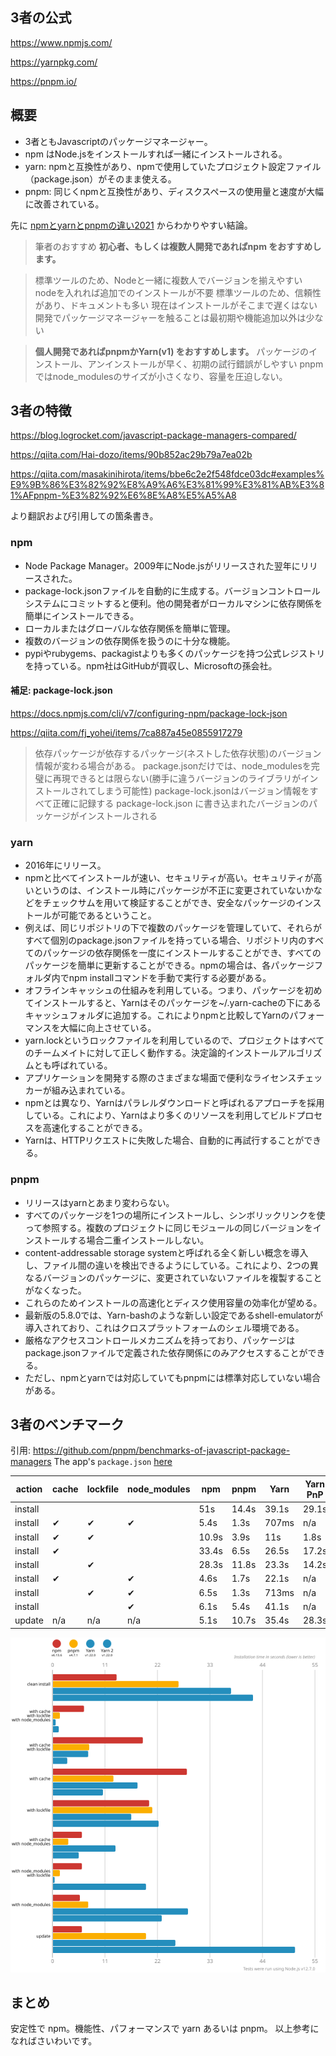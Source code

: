 ## 3者の公式

https://www.npmjs.com/

https://yarnpkg.com/

https://pnpm.io/

## 概要

- 3者ともJavascriptのパッケージマネージャー。
- npm はNode.jsをインストールすれば一緒にインストールされる。
- yarn: npmと互換性があり、npmで使用していたプロジェクト設定ファイル（package.json）がそのまま使える。
- pnpm: 同じくnpmと互換性があり、ディスクスペースの使用量と速度が大幅に改善されている。

先に [npmとyarnとpnpmの違い2021](https://zenn.dev/hibikine/articles/27621a7f95e761) からわかりやすい結論。

> 筆者のおすすめ
**初心者、もしくは複数人開発であればnpm をおすすめします。**

> 標準ツールのため、Nodeと一緒に複数人でバージョンを揃えやすい
nodeを入れれば追加でのインストールが不要
標準ツールのため、信頼性があり、ドキュメントも多い
現在はインストールがそこまで遅くはない
開発でパッケージマネージャーを触ることは最初期や機能追加以外は少ない

> **個人開発であればpnpmかYarn(v1) をおすすめします。**
> パッケージのインストール、アンインストールが早く、初期の試行錯誤がしやすい
pnpmではnode_modulesのサイズが小さくなり、容量を圧迫しない。



## 3者の特徴

https://blog.logrocket.com/javascript-package-managers-compared/

https://qiita.com/Hai-dozo/items/90b852ac29b79a7ea02b

https://qiita.com/masakinihirota/items/bbe6c2e2f548fdce03dc#examples%E9%9B%86%E3%82%92%E8%A9%A6%E3%81%99%E3%81%AB%E3%81%AFpnpm-%E3%82%92%E6%8E%A8%E5%A5%A8

より翻訳および引用しての箇条書き。

### npm

- Node Package Manager。2009年にNode.jsがリリースされた翌年にリリースされた。
- package-lock.jsonファイルを自動的に生成する。バージョンコントロールシステムにコミットすると便利。他の開発者がローカルマシンに依存関係を簡単にインストールできる。
- ローカルまたはグローバルな依存関係を簡単に管理。
- 複数のバージョンの依存関係を扱うのに十分な機能。
- pypiやrubygems、packagistよりも多くのパッケージを持つ公式レジストリを持っている。npm社はGitHubが買収し、Microsoftの孫会社。

#### 補足: package-lock.json

https://docs.npmjs.com/cli/v7/configuring-npm/package-lock-json

https://qiita.com/fj_yohei/items/7ca887a45e0855917279

> 依存パッケージが依存するパッケージ(ネストした依存状態)のバージョン情報が変わる場合がある。
package.jsonだけでは、node_modulesを完璧に再現できるとは限らない(勝手に違うバージョンのライブラリがインストールされてしまう可能性)
package-lock.jsonはバージョン情報をすべて正確に記録する
package-lock.json に書き込まれたバージョンのパッケージがインストールされる


### yarn
- 2016年にリリース。
- npmと比べてインストールが速い、セキュリティが高い。セキュリティが高いというのは、インストール時にパッケージが不正に変更されていないかなどをチェックサムを用いて検証することができ、安全なパッケージのインストールが可能であるということ。
- 例えば、同じリポジトリの下で複数のパッケージを管理していて、それらがすべて個別のpackage.jsonファイルを持っている場合、リポジトリ内のすべてのパッケージの依存関係を一度にインストールすることができ、すべてのパッケージを簡単に更新することができる。npmの場合は、各パッケージフォルダ内でnpm installコマンドを手動で実行する必要がある。
- オフラインキャッシュの仕組みを利用している。つまり、パッケージを初めてインストールすると、Yarnはそのパッケージを~/.yarn-cacheの下にあるキャッシュフォルダに追加する。これによりnpmと比較してYarnのパフォーマンスを大幅に向上させている。
- yarn.lockというロックファイルを利用しているので、プロジェクトはすべてのチームメイトに対して正しく動作する。決定論的インストールアルゴリズムとも呼ばれている。
- アプリケーションを開発する際のさまざまな場面で便利なライセンスチェッカーが組み込まれている。
- npmとは異なり、Yarnはパラレルダウンロードと呼ばれるアプローチを採用している。これにより、Yarnはより多くのリソースを利用してビルドプロセスを高速化することができる。
- Yarnは、HTTPリクエストに失敗した場合、自動的に再試行することができる。


### pnpm

- リリースはyarnとあまり変わらない。
- すべてのパッケージを1つの場所にインストールし、シンボリックリンクを使って参照する。複数のプロジェクトに同じモジュールの同じバージョンをインストールする場合二重インストールしない。
- content-addressable storage systemと呼ばれる全く新しい概念を導入し、ファイル間の違いを検出できるようにしている。これにより、2つの異なるバージョンのパッケージに、変更されていないファイルを複製することがなくなった。
- これらのためインストールの高速化とディスク使用容量の効率化が望める。
- 最新版の5.8.0では、Yarn-bashのような新しい設定であるshell-emulatorが導入されており、これはクロスプラットフォームのシェル環境である。
- 厳格なアクセスコントロールメカニズムを持っており、パッケージはpackage.jsonファイルで定義された依存関係にのみアクセスすることができる。
- ただし、npmとyarnでは対応していてもpnpmには標準対応していない場合がある。


## 3者のベンチマーク

引用: https://github.com/pnpm/benchmarks-of-javascript-package-managers
The app's `package.json` [here](https://github.com/pnpm/benchmarks-of-javascript-package-managers/blob/main/fixtures/alotta-files/package.json)

| action  | cache | lockfile | node_modules| npm | pnpm | Yarn | Yarn PnP |
| ---     | ---   | ---      | ---         | --- | --- | --- | --- |
| install |       |          |             | 51s | 14.4s | 39.1s | 29.1s |
| install | ✔     | ✔        | ✔           | 5.4s | 1.3s | 707ms | n/a |
| install | ✔     | ✔        |             | 10.9s | 3.9s | 11s | 1.8s |
| install | ✔     |          |             | 33.4s | 6.5s | 26.5s | 17.2s |
| install |       | ✔        |             | 28.3s | 11.8s | 23.3s | 14.2s |
| install | ✔     |          | ✔           | 4.6s | 1.7s | 22.1s | n/a |
| install |       | ✔        | ✔           | 6.5s | 1.3s | 713ms | n/a |
| install |       |          | ✔           | 6.1s | 5.4s | 41.1s | n/a |
| update  | n/a   | n/a      | n/a         | 5.1s | 10.7s | 35.4s | 28.3s |

![Graph of the alotta-files results](https://raw.githubusercontent.com/pnpm/benchmarks-of-javascript-package-managers/main/results/imgs/alotta-files.svg)


## まとめ

安定性で npm。機能性、パフォーマンスで yarn あるいは pnpm。
以上参考になればさいわいです。
